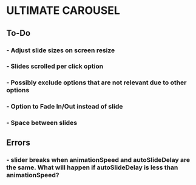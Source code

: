 # ULTIMATE CAROUSEL

## To-Do

### - Adjust slide sizes on screen resize

### - Slides scrolled per click option

### - Possibly exclude options that are not relevant due to other options

### - Option to Fade In/Out instead of slide

### - Space between slides

## Errors

### - slider breaks when animationSpeed and autoSlideDelay are the same. What will happen if autoSlideDelay is less than animationSpeed?
